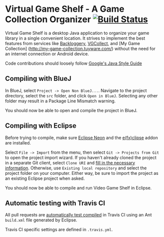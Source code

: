 

# Virtual Game Shelf - A Game Collection Organizer  [![Build Status](https://travis-ci.com/Stevoisiak/Virtual-Game-Shelf.svg?token=gNkwZVuxytsxPM98V5kb&branch=master)](https://travis-ci.com/Stevoisiak/Virtual-Game-Shelf)

Virtual Game Shelf is a desktop Java application to organize your
game library in a single convenient location. It strives to implement
the best features from services like [Backloggery](http://www.backloggery.com/),
[VGCollect](https://vgcollect.com), and [My Game Collection]
(http://my-game-collection.tuyware.com/) without the need for an
internet connection or Android device.

Code contributions should loosely follow [Google's Java Style Guide](https://google.github.io/styleguide/javaguide.html)

## Compiling with BlueJ

In BlueJ, select `Project -> Open Non BlueJ...`. Navigate to the
project directory, select the `src` folder, and click `Open in BlueJ`.
Selecting any other folder may result in a Package Line Mismatch warning.

You should now be able to open and compile the project in BlueJ.

## Compiling with Eclipse

Before trying to compile, make sure [Eclipse Neon](https://www.eclipse.org/) and the
[e(fx)clipse](http://www.eclipse.org/efxclipse/install.html) addon are installed.

Select `File -> Import` from the menu, then select `Git -> Projects from Git`
to open the project import wizard. If you haven't already cloned
the project in a separate Git client, select `Clone URI` and
[fill in the necessary information](http://i.imgur.com/pcPI0Wh.png).
Otherwise, use `Existing local repository` and select the project
folder on your computer. Either way, be sure to import the project
as an existing Eclipse project when asked.

You should now be able to compile and run Video Game Shelf in Eclipse.

## Automatic testing with Travis CI

All pull requests are [automatically test compiled](https://travis-ci.com/Stevoisiak/Virtual-Game-Shelf/)
in Travis CI using an Ant `build.xml` file generated by Eclipse.

Travis CI specific settings are defined in `.travis.yml`.
